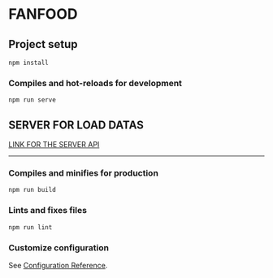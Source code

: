 # FANFOOD

## Project setup
```
npm install
```

### Compiles and hot-reloads for development
```
npm run serve
```

## SERVER FOR LOAD DATAS

[LINK FOR THE SERVER API](https://github.com/YohannHERBET/Server-Orecipes)

--------------

### Compiles and minifies for production
```
npm run build
```

### Lints and fixes files
```
npm run lint
```

### Customize configuration
See [Configuration Reference](https://cli.vuejs.org/config/).
